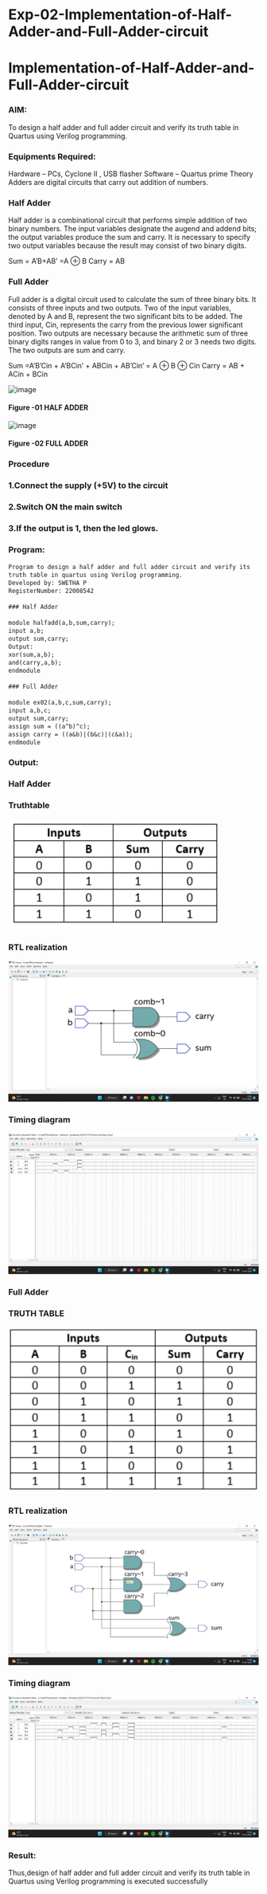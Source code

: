 # Exp-02-Implementation-of-Half-Adder-and-Full-Adder-circuit

# Implementation-of-Half-Adder-and-Full-Adder-circuit
### AIM: 

To design a half adder and full adder circuit and verify its truth table in Quartus using Verilog programming.

### Equipments Required:

Hardware – PCs, Cyclone II , USB flasher
Software – Quartus prime
Theory
Adders are digital circuits that carry out addition of numbers.

### Half Adder

Half adder is a combinational circuit that performs simple addition of two binary numbers. The input variables designate the augend and addend bits; the output variables produce the sum and carry. It is necessary to specify two output variables because the result may consist of two binary digits.

Sum = A’B+AB’ =A ⊕ B Carry = AB

### Full Adder

Full adder is a digital circuit used to calculate the sum of three binary bits. It consists of three inputs and two outputs. Two of the input variables, denoted by A and B, represent the two significant bits to be added. The third input, Cin, represents the carry from the previous lower significant position. Two outputs are necessary because the arithmetic sum of three binary digits ranges in value from 0 to 3, and binary 2 or 3 needs two digits. The two outputs are sum and carry.

Sum =A’B’Cin + A’BCin’ + ABCin + AB’Cin’ = A ⊕ B ⊕ Cin Carry = AB + ACin + BCin

 ![image](https://user-images.githubusercontent.com/36288975/163552156-a13e5a56-c638-4110-97d9-8896907c8d25.png)

#### Figure -01 HALF ADDER 


![image](https://user-images.githubusercontent.com/36288975/163552057-b3547877-6d07-45b4-b7e0-bcfebfad9e1d.png)

#### Figure -02 FULL ADDER 

### Procedure

### 1.Connect the supply (+5V) to the circuit
### 2.Switch ON the main switch
### 3.If the output is 1, then the led glows.

### Program:
```
Program to design a half adder and full adder circuit and verify its truth table in quartus using Verilog programming.
Developed by: SWETHA P
RegisterNumber: 22008542 

### Half Adder

module halfadd(a,b,sum,carry);
input a,b;
output sum,carry;
Output:
xor(sum,a,b);
and(carry,a,b);
endmodule

### Full Adder

module ex02(a,b,c,sum,carry);
input a,b,c;
output sum,carry;
assign sum = ((a^b)^c);
assign carry = ((a&b)|(b&c)|(c&a));
endmodule
```
### Output: 

 ### Half Adder

 ### Truthtable

 ![images](./images/halfaddTruthtable.png)

### RTL realization

![images](./images/halfaddRTL.jpeg)

### Timing diagram

![images](./images/halfaddSimulation.jpeg)

### Full Adder 

### TRUTH TABLE

![images](./images/fulladdTruthtable.png)

### RTL realization

![images](./images/fulladdRTL.jpeg)

### Timing diagram

![images](./images/fulladdSimulation.jpeg)


### Result:
 
Thus,design of half adder and full adder circuit and verify its truth  table in Quartus using Verilog programming is executed successfully 
